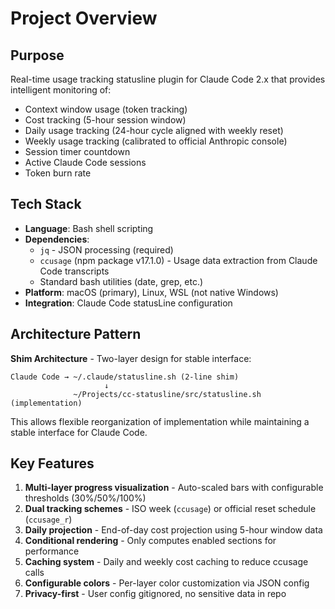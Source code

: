 # Project Overview

## Purpose
Real-time usage tracking statusline plugin for Claude Code 2.x that provides intelligent monitoring of:
- Context window usage (token tracking)
- Cost tracking (5-hour session window)
- Daily usage tracking (24-hour cycle aligned with weekly reset)
- Weekly usage tracking (calibrated to official Anthropic console)
- Session timer countdown
- Active Claude Code sessions
- Token burn rate

## Tech Stack
- **Language**: Bash shell scripting
- **Dependencies**:
  - `jq` - JSON processing (required)
  - `ccusage` (npm package v17.1.0) - Usage data extraction from Claude Code transcripts
  - Standard bash utilities (date, grep, etc.)
- **Platform**: macOS (primary), Linux, WSL (not native Windows)
- **Integration**: Claude Code statusLine configuration

## Architecture Pattern
**Shim Architecture** - Two-layer design for stable interface:
```
Claude Code → ~/.claude/statusline.sh (2-line shim)
                     ↓
              ~/Projects/cc-statusline/src/statusline.sh (implementation)
```

This allows flexible reorganization of implementation while maintaining a stable interface for Claude Code.

## Key Features
1. **Multi-layer progress visualization** - Auto-scaled bars with configurable thresholds (30%/50%/100%)
2. **Dual tracking schemes** - ISO week (`ccusage`) or official reset schedule (`ccusage_r`)
3. **Daily projection** - End-of-day cost projection using 5-hour window data
4. **Conditional rendering** - Only computes enabled sections for performance
5. **Caching system** - Daily and weekly cost caching to reduce ccusage calls
6. **Configurable colors** - Per-layer color customization via JSON config
7. **Privacy-first** - User config gitignored, no sensitive data in repo
